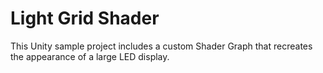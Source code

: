 # Light Grid Shader

This Unity sample project includes a custom Shader Graph that recreates the
appearance of a large LED display.
